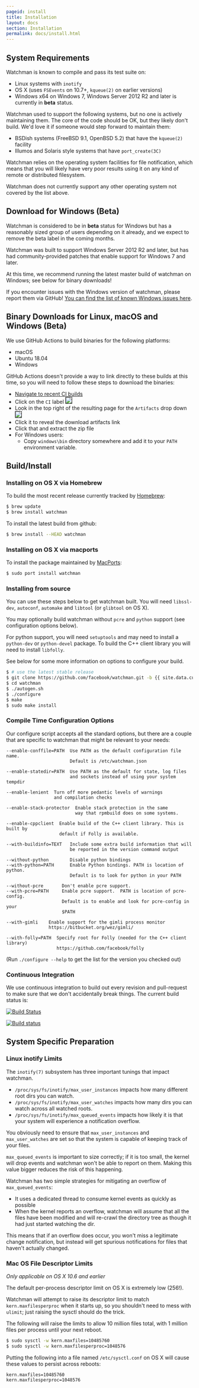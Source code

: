 ```yaml
---
pageid: install
title: Installation
layout: docs
section: Installation
permalink: docs/install.html
---
```


## System Requirements

Watchman is known to compile and pass its test suite on:

 * <i class="fa fa-linux"></i> Linux systems with `inotify`
 * <i class="fa fa-apple"></i> OS X (uses `FSEvents` on 10.7+,
   `kqueue(2)` on earlier versions)
 * <i class="fa fa-windows"></i> Windows x64 on Windows 7,
   Windows Server 2012 R2 and later is currently in **beta** status.

Watchman used to support the following systems, but no one is actively
maintaining them.  The core of the code should be OK, but they likely don't
build.  We'd love it if someone would step forward to maintain them:

 * BSDish systems (FreeBSD 9.1, OpenBSD 5.2) that have the
   `kqueue(2)` facility
 * Illumos and Solaris style systems that have `port_create(3C)`

Watchman relies on the operating system facilities for file notification,
which means that you will likely have very poor results using it on any
kind of remote or distributed filesystem.

Watchman does not currently support any other operating system not covered by
the list above.

## Download for Windows (Beta)

Watchman is considered to be in **beta** status for Windows but has
a reasonably sized group of users depending on it already, and we expect
to remove the beta label in the coming months.

Watchman was built to support Windows Server 2012 R2 and later, but has
had community-provided patches that enable support for Windows 7 and later.

At this time, we recommend running the latest master build of watchman on
Windows; see below for binary downloads!

If you encounter issues with the Windows version of watchman, please report
them via GitHub!  [You can find the list of known Windows issues here](
https://github.com/facebook/watchman/issues?utf8=%E2%9C%93&q=is%3Aopen+Windows).

## Binary Downloads for Linux, macOS and Windows (Beta)

We use GitHub Actions to build binaries for the following platforms:

* macOS
* Ubuntu 18.04
* Windows

GitHub Actions doesn't provide a way to link directly to these builds at
this time, so you will need to follow these steps to download the binaries:

* [Navigate to recent CI builds](https://github.com/facebook/watchman/actions?query=is%3Asuccess+event%3Apush+branch%3Amaster)
* Click on the `CI` label
  <img src="/watchman/static/ci-link.png" style="border: 1px solid black" />
* Look in the top right of the resulting page for the `Artifacts` drop down
  <img src="/watchman/static/artifacts-download.png" style="border: 1px solid black" />
* Click it to reveal the download artifacts link
* Click that and extract the zip file
* For Windows users:
  * Copy `windows\bin` directory somewhere and add it to your `PATH` environment variable.

## Build/Install

### Installing on OS X via Homebrew

To build the most recent release currently tracked by
[Homebrew](http://brew.sh/):

```bash
$ brew update
$ brew install watchman
```

To install the latest build from github:

```bash
$ brew install --HEAD watchman
```

### Installing on OS X via macports

To install the package maintained by [MacPorts](https://www.macports.org):

```bash
$ sudo port install watchman
```

### Installing from source

You can use these steps below to get watchman built.  You will need `libssl-dev`,
`autoconf`, `automake` and `libtool` (or `glibtool` on OS X).

You may optionally build watchman without `pcre` and `python` support (see
configuration options below).

For python support, you will need `setuptools` and may need to install a
`python-dev` or `python-devel` package. To build the C++ client library you will
need to install `libfolly`.

See below for some more information on options to configure your build.

```bash
$ # use the latest stable release
$ git clone https://github.com/facebook/watchman.git -b {{ site.data.current_release.tag }} --depth 1
$ cd watchman 
$ ./autogen.sh
$ ./configure
$ make
$ sudo make install
```

### Compile Time Configuration Options

Our configure script accepts all the standard options, but there are a couple
that are specific to watchman that might be relevant to your needs:

```
--enable-conffile=PATH  Use PATH as the default configuration file name.
                        Default is /etc/watchman.json

--enable-statedir=PATH  Use PATH as the default for state, log files
                        and sockets instead of using your system tempdir

--enable-lenient  Turn off more pedantic levels of warnings
                  and compilation checks

--enable-stack-protector  Enable stack protection in the same
                          way that rpmbuild does on some systems.

--enable-cppclient  Enable build of the C++ client library. This is built by
                    default if Folly is available.

--with-buildinfo=TEXT   Include some extra build information that will
                        be reported in the version command output

--without-python        Disable python bindings
--with-python=PATH      Enable Python bindings. PATH is location of python.
                        Default is to look for python in your PATH

--without-pcre       Don't enable pcre support.
--with-pcre=PATH     Enable pcre support.  PATH is location of pcre-config.
                     Default is to enable and look for pcre-config in your
                     $PATH

--with-gimli    Enable support for the gimli process monitor
                https://bitbucket.org/wez/gimli/

--with-folly=PATH  Specify root for Folly (needed for the C++ client library)
                   https://github.com/facebook/folly
```

(Run `./configure --help` to get the list for the version you checked out)

### Continuous Integration

We use continuous integration to build out every revision and
pull-request to make sure that we don't accidentally break things.  The
current build status is:

[![Build Status](https://travis-ci.org/facebook/watchman.svg?branch=master)](
https://travis-ci.org/facebook/watchman)

[![Build status](https://ci.appveyor.com/api/projects/status/uvafoyc550kg438h/branch/master?svg=true)
](https://ci.appveyor.com/project/wez/watchman/branch/master)


## System Specific Preparation

### Linux inotify Limits

The `inotify(7)` subsystem has three important tunings that impact watchman.

 * `/proc/sys/fs/inotify/max_user_instances` impacts how many different
   root dirs you can watch.
 * `/proc/sys/fs/inotify/max_user_watches` impacts how many dirs you
   can watch across all watched roots.
 * `/proc/sys/fs/inotify/max_queued_events` impacts how likely it is that
   your system will experience a notification overflow.

You obviously need to ensure that `max_user_instances` and `max_user_watches`
are set so that the system is capable of keeping track of your files.

`max_queued_events` is important to size correctly; if it is too small, the
kernel will drop events and watchman won't be able to report on them.  Making
this value bigger reduces the risk of this happening.

Watchman has two simple strategies for mitigating an overflow of
`max_queued_events`:

 * It uses a dedicated thread to consume kernel events as quickly as possible
 * When the kernel reports an overflow, watchman will assume that all the files
   have been modified and will re-crawl the directory tree as though it had just
   started watching the dir.

This means that if an overflow does occur, you won't miss a legitimate change
notification, but instead will get spurious notifications for files that
haven't actually changed.

### Mac OS File Descriptor Limits

*Only applicable on OS X 10.6 and earlier*

The default per-process descriptor limit on OS X is extremely low (256!).

Watchman will attempt to raise its descriptor limit to match
`kern.maxfilesperproc` when it starts up, so you shouldn't need to mess with
`ulimit`; just raising the sysctl should do the trick.

The following will raise the limits to allow 10 million files total, with 1
million files per process until your next reboot.

```bash
$ sudo sysctl -w kern.maxfiles=10485760
$ sudo sysctl -w kern.maxfilesperproc=1048576
```

Putting the following into a file named `/etc/sysctl.conf` on OS X will cause
these values to persist across reboots:

```
kern.maxfiles=10485760
kern.maxfilesperproc=1048576
```
